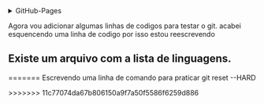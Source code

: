 <details>
  <summary>GitHub-Pages</summary>


  Desenvolver pagina gitthub-pages

<<<<<<< HEAD
  Agora vamos começa a escrever para commitar e fazer modificar.

  Eu estou amando git !!


</details>

Agora vou adicionar algumas linhas de codigos para testar o git.
acabei esquencendo uma linha de codigo por isso estou reescrevendo

## Existe um arquivo com a lista de linguagens.
=======
  Escrevendo uma linha de comando para praticar git reset --HARD
  

</details>
>>>>>>> 11c77074da67b806150a9f7a50f5586f6259d886
